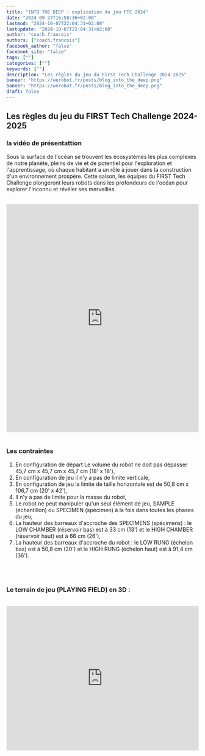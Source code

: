```yaml
---
title: "INTO THE DEEP : explication du jeu FTC 2024"
date: "2024-09-27T16:58:36+02:00"
lastmod: "2024-10-07T22:04:31+02:00"
lastupdate: "2024-10-07T22:04:31+02:00"
author: "coach.francois"
authors: ["coach.francois"]
facebook_author: "false"
facebook_site: "false"
tags: [""]
categories: [""]
keywords: [""]
description: "Les règles du jeu du First Tech Challenge 2024-2025"
baneer: "https://werobot.fr/posts/blog_into_the_deep.png"
banner: "https://werobot.fr/posts/blog_into_the_deep.png"
draft: false
---
```

## Les règles du jeu du FIRST Tech Challenge 2024-2025

### la vidéo de présentattion

Sous la surface de l'océan se trouvent les écosystèmes les plus complexes de notre planète, pleins de vie et de potentiel pour l'exploration et l'apprentissage, où chaque habitant a un rôle à jouer dans la construction d'un environnement prospère. Cette saison, les équipes du FIRST Tech Challenge plongeront leurs robots dans les profondeurs de l'océan pour explorer l'inconnu et révéler ses merveilles.

<br>
<iframe class="youtube-player" width="100%" height="597" src="https://www.youtube.com/embed/ewlDPvRK4U4?version=3&amp;rel=1&amp;showsearch=0&amp;showinfo=1&amp;iv_load_policy=1&amp;fs=1&amp;hl=fr-FR&amp;autohide=2&amp;wmode=transparent" allowfullscreen="true" style="border:0;" sandbox="allow-scripts allow-same-origin allow-popups allow-presentation allow-popups-to-escape-sandbox"></iframe>
<br><br>

### Les contraintes
1. En configuration de départ Le volume du robot ne doit pas dépasser 45,7 cm x 45,7 cm  x 45,7 cm (18' x 18'), <br>
2. En configuration de jeu il n'y a pas de limite verticale, <br>
3. En configuration de jeu la limite de taille horizontale est de 50,8 cm x 106,7 cm (20' x 42'), <br>
4. Il n'y a pas de limite pour la masse du robot, <br>
5. Le robot ne peut manipuler qu'un seul élément de jeu, SAMPLE (échantillon) ou SPECIMEN (spécimen) à la fois dans toutes les phases du jeu, <br>
6. La hauteur des barreaux d'accroche des SPECIMENS (spécimens) : le LOW CHAMBER (réservoir bas) est à 33 cm (13') et le HIGH CHAMBER (réservoir haut) est à 66 cm (26'), <br>
7. La hauteur des barreaux d'accroche du robot : le LOW RUNG (échelon bas) est à 50,8 cm (20') et le HIGH RUNG (échelon haut) est à 91,4 cm (36').
 
<br><br>

### Le terrain de jeu (PLAYING FIELD) en 3D :

<br>
<div style="
	position: relative;
	width: 100%;
	overflow: hidden;
	padding-top: 100%;
	"> 
  <iframe src="https://a360.co/4eH9Pwo" style="
	position: absolute;
	top: 0;
  	left: 0;
  	bottom: 0;
  	right: 0;
  	width: 100%;
  	height: 75%;
  	border: none;
	">
</iframe>
</div>















































